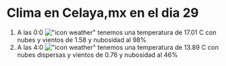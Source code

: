 # Clima en Celaya,mx en el dia 29

1. A las 0:0 !["icon weather"](http://openweathermap.org/img/w/04n.png) tenemos una temperatura de 17.01 C con nubes y  vientos de 1.58 y nubosidad al 98%
1. A las 4:0 !["icon weather"](http://openweathermap.org/img/w/03n.png) tenemos una temperatura de 13.89 C con nubes dispersas y  vientos de 0.76 y nubosidad al 46%
